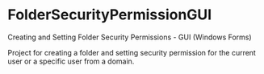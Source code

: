 # FolderSecurityPermissionGUI
Creating and Setting Folder Security Permissions - GUI (Windows Forms)

Project for creating a folder and setting security permission for the current user or a specific user from a domain. 
